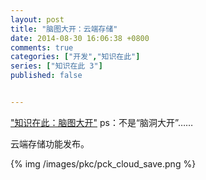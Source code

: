```yaml
---
layout: post
title: "脑图大开：云端存储"
date: 2014-08-30 16:06:38 +0800
comments: true
categories: ["开发","知识在此"]
series: ["知识在此 3"]
published: false


---
```

<a href="http://pckmmap.duapp.com/" target="_blank">"知识在此：脑图大开"</a> ps：不是“脑洞大开”……

<!-- more -->


云端存储功能发布。

{% img  /images/pkc/pck_cloud_save.png %}
